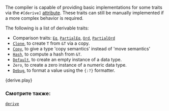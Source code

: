 The compiler is capable of providing basic implementations for some traits via
the `#[derive]` [attribute][attribute]. These traits can still be
manually implemented if a more complex behavior is required.

The following is a list of derivable traits:
* Comparison traits:
  [`Eq`][eq], [`PartialEq`][partial-eq], [`Ord`][ord], [`PartialOrd`][partial-ord]
* [`Clone`][clone], to create `T` from `&T` via a copy.
* [`Copy`][copy], to give a type 'copy semantics' instead of 'move semantics'
* [`Hash`][hash], to compute a hash from `&T`.
* [`Default`][default], to create an empty instance of a data type.
* `Zero`, to create a zero instance of a numeric data type.
* [`Debug`][debug], to format a value using the `{:?}` formatter.

{derive.play}

### Смотрите также:
[`derive`][derive]

[attribute]: ../attribute.html
[eq]: https://doc.rust-lang.org/std/cmp/trait.Eq.html
[partial-eq]: https://doc.rust-lang.org/std/cmp/trait.PartialEq.html
[ord]: https://doc.rust-lang.org/std/cmp/trait.Ord.html
[partial-ord]: https://doc.rust-lang.org/std/cmp/trait.PartialOrd.html
[clone]: https://doc.rust-lang.org/std/clone/trait.Clone.html
[copy]: https://doc.rust-lang.org/core/marker/trait.Copy.html
[hash]: https://doc.rust-lang.org/std/hash/trait.Hash.html
[default]: https://doc.rust-lang.org/std/default/trait.Default.html
[debug]: https://doc.rust-lang.org/std/fmt/trait.Debug.html
[derive]: https://doc.rust-lang.org/reference.html#derive
